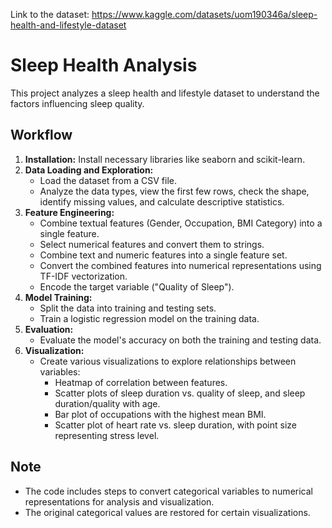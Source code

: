 Link to the dataset: https://www.kaggle.com/datasets/uom190346a/sleep-health-and-lifestyle-dataset 

# Sleep Health Analysis

This project analyzes a sleep health and lifestyle dataset to understand the factors influencing sleep quality.

## Workflow

1. **Installation:** Install necessary libraries like seaborn and scikit-learn.
2. **Data Loading and Exploration:**
   - Load the dataset from a CSV file.
   - Analyze the data types, view the first few rows, check the shape, identify missing values, and calculate descriptive statistics.
3. **Feature Engineering:**
   - Combine textual features (Gender, Occupation, BMI Category) into a single feature.
   - Select numerical features and convert them to strings.
   - Combine text and numeric features into a single feature set.
   - Convert the combined features into numerical representations using TF-IDF vectorization.
   - Encode the target variable ("Quality of Sleep").
4. **Model Training:**
   - Split the data into training and testing sets.
   - Train a logistic regression model on the training data.
5. **Evaluation:**
   - Evaluate the model's accuracy on both the training and testing data.
6. **Visualization:**
   - Create various visualizations to explore relationships between variables:
     - Heatmap of correlation between features.
     - Scatter plots of sleep duration vs. quality of sleep, and sleep duration/quality with age.
     - Bar plot of occupations with the highest mean BMI.
     - Scatter plot of heart rate vs. sleep duration, with point size representing stress level.

## Note

- The code includes steps to convert categorical variables to numerical representations for analysis and visualization.
- The original categorical values are restored for certain visualizations.

